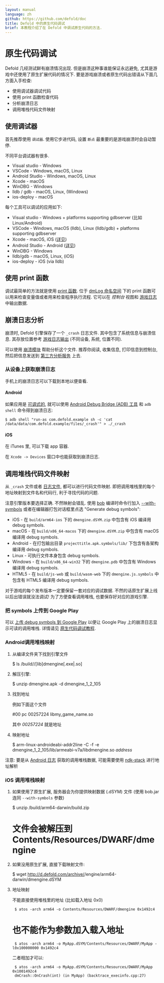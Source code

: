 ```yaml
---
layout: manual
language: zh
github: https://github.com/defold/doc
title: Defold 中的原生代码调试
brief: 本教程介绍了在 Defold 中调试原生代码的方法.
---
```


# 原生代码调试

Defold 几经测试鲜有崩溃情况出现. 但是崩溃这种事谁能保证永远避免, 尤其是游戏中还使用了原生扩展代码的情况下. 要是游戏崩溃或者原生代码出错请从下面几方面入手检查:

* 使用调试器调试代码
* 使用 print 函数检查代码
* 分析崩溃日志
* 调用堆栈代码文件映射


## 使用调试器

首先推荐使用 `调试器`. 使用它步进代码, 设置 `断点` 最重要的是游戏崩溃时会自动暂停.

不同平台调试器有很多.

* Visual studio - Windows
* VSCode - Windows, macOS, Linux
* Android Studio - Windows, macOS, Linux
* Xcode - macOS
* WinDBG - Windows
* lldb / gdb - macOS, Linux, (Windows)
* ios-deploy - macOS

每个工具可以调试的应用如下:

* Visual studio - Windows + platforms supporting gdbserver (比如 Linux/Android)
* VSCode - Windows, macOS (lldb), Linux (lldb/gdb) + platforms supporting gdbserver
* Xcode -  macOS, iOS ([详见](/zh/manuals/debugging-native-code-ios))
* Android Studio - Android ([详见](/zh/manuals/debugging-native-code-android))
* WinDBG - Windows
* lldb/gdb - macOS, Linux, (iOS)
* ios-deploy - iOS (via lldb)


## 使用 print 函数

调试最简单的方法就是使用 [print 函数](http://en.wikipedia.org/wiki/Debugging#Techniques). 位于 [dmLog 命名空间](/ref/stable/dmLog/) 下的 print 函数可以用来检查变量值或者用来检查程序执行流程. 它可以在 *控制台* 视图和 [游戏日志](/zh/manuals/debugging-game-and-system-logs) 中输出数据.


## 崩溃日志分析

崩溃时, Defold 引擎保存了一个 `_crash` 日志文件. 其中包含了系统信息与崩溃信息. 其存放位置参考 [游戏日志输出](/zh/manuals/debugging-game-and-system-logs) (不同设备, 系统, 位置不同).

可以使用 [崩溃模块](https://www.defold.com/ref/crash/) 帮助分析这个文件. 推荐你阅读, 收集信息, 打印信息到控制台, 然后把信息发送到 [第三方分析服务](/tags/stars/analytics/) 上去.

### 从设备上获取崩溃日志

手机上的崩溃日志可以下载到本地以便查看.

#### Android

如果应用是 [可调式的](/zh/manuals/project-settings/#Android), 就可以使用 [Android Debug Bridge (ADB) 工具](https://developer.android.com/studio/command-line/adb.html) 和 `adb shell` 命令得到崩溃日志:

```
$ adb shell "run-as com.defold.example sh -c 'cat /data/data/com.defold.example/files/_crash'" > ./_crash
```

#### iOS

在 iTunes 里, 可以下载 app 容器.

在 `Xcode -> Devices` 窗口中也能获取到崩溃日志.


## 调用堆栈代码文件映射

从 `_crash` 文件或者 [日志文件](/zh/manuals/debugging-game-and-system-logs), 都可以进行代码文件映射. 即把调用堆栈里的每个地址映射到文件名和代码行, 利于寻找代码的问题.

注意引擎版本要选择正确. 不然映射会错乱. 使用 [bob](https://www.defold.com/zh/manuals/bob/) 编译时命令行加入 [--with-symbols](https://www.defold.com/zh/manuals/bob/) 或者在编辑器打包对话框里点选 "Generate debug symbols":

* iOS - 在 `build/arm64-ios` 下的 `dmengine.dSYM.zip` 中包含有 iOS 编译用 debug symbols.
* macOS - 在 `build/x86_64-macos` 下的 `dmengine.dSYM.zip` 中包含有 macOS 编译用 debug symbols.
* Android - 在打包输出目录 `projecttitle.apk.symbols/lib/` 下包含有各架构编译用 debug symbols.
* Linux - 可执行文件本身包含 debug symbols.
* Windows - 在 `build/x86_64-win32` 下的 `dmengine.pdb` 中包含有 Windows 编译用 debug symbols.
* HTML5 - 在 `build/js-web` 或 `build/wasm-web` 下的 `dmengine.js.symbols` 中包含有 HTML5 编译用 debug symbols.


<div class='sidenote' markdown='1'>
对于游戏的每个发布版本一定要保留一套对应的调试数据. 不然的话原生扩展上线以后出错误就没法调试! 为了方便查看调用堆栈, 也要保存好对应的游戏引擎.
</div>


### 把 symbols 上传到 Google Play
可以 [上传 debug symbols 到 Google Play](https://developer.android.com/studio/build/shrink-code#android_gradle_plugin_version_40_or_earlier_and_other_build_systems) 以便让 Google Play 上的崩溃日志显示可读的调用堆栈. 详情请见 [原生代码调试教程](/zh/manuals/debugging-native-code).


### Android调用堆栈映射

1. 从编译文件夹下找到引擎文件

	$ ls <project>/build/<platform>/[lib]dmengine[.exe|.so]

1. 解压引擎:

	$ unzip dmengine.apk -d dmengine_1_2_105

1. 找到地址

	例如下面这个文件

	#00 pc 00257224 libmy_game_name.so

	其中 *00257224* 就是地址

1. 映射地址

    $ arm-linux-androideabi-addr2line -C -f -e dmengine_1_2_105/lib/armeabi-v7a/libdmengine.so _address_

注意: 要是从 [Android 日志](/zh/manuals/debugging-game-and-system-logs) 获取的调用堆栈数据, 可能需要使用 [ndk-stack](https://developer.android.com/ndk/guides/ndk-stack.html) 进行地址解析

### iOS 调用堆栈映射

1. 如果使用了原生扩展, 服务器会为你提供映射数据 (.dSYM) 文件 (使用 bob.jar 连同 `--with-symbols` 参数)

	$ unzip <project>/build/arm64-darwin/build.zip
	# 文件会被解压到 Contents/Resources/DWARF/dmengine

1. 如果没用原生扩展, 直接下载映射文件:

	$ wget http://d.defold.com/archive/<sha1>/engine/arm64-darwin/dmengine.dSYM

1. 地址映射

	不能直接使用堆栈里的地址 (比如载入地址 0x0)

		$ atos -arch arm64 -o Contents/Resources/DWARF/dmengine 0x1492c4

	# 也不能作为参数加入载入地址

		$ atos -arch arm64 -o MyApp.dSYM/Contents/Resources/DWARF/MyApp -l0x100000000 0x1492c4

	二者相加才可以:

		$ atos -arch arm64 -o MyApp.dSYM/Contents/Resources/DWARF/MyApp 0x1001492c4
		dmCrash::OnCrash(int) (in MyApp) (backtrace_execinfo.cpp:27)
